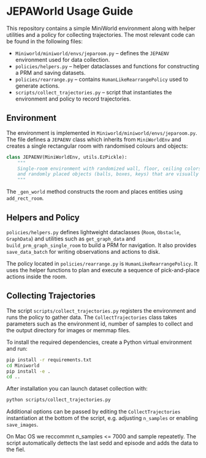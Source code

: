 # JEPAWorld Usage Guide

This repository contains a simple MiniWorld environment along with helper utilities and a policy for collecting
trajectories. The most relevant code can be found in the following files:

- `Miniworld/miniworld/envs/jeparoom.py` – defines the `JEPAENV` environment used for data collection.
- `policies/helpers.py` – helper dataclasses and functions for constructing a PRM and saving datasets.
- `policies/rearrange.py` – contains `HumanLikeRearrangePolicy` used to generate actions.
- `scripts/collect_trajectories.py` – script that instantiates the environment and policy to record trajectories.

## Environment

The environment is implemented in `Miniworld/miniworld/envs/jeparoom.py`. The file defines a `JEPAENV` class
which inherits from `MiniWorldEnv` and creates a single rectangular room with randomised colours and
objects:

```python
class JEPAENV(MiniWorldEnv, utils.EzPickle):
    """
    Single-room environment with randomized wall, floor, ceiling colors,
    and randomly placed objects (balls, boxes, keys) that are visually distinguishable.
    """
```

The `_gen_world` method constructs the room and places entities using `add_rect_room`.

## Helpers and Policy

`policies/helpers.py` defines lightweight dataclasses (`Room`, `Obstacle`, `GraphData`) and utilities such as
`get_graph_data` and `build_prm_graph_single_room` to build a PRM for navigation. It also provides
`save_data_batch` for writing observations and actions to disk.

The policy located in `policies/rearrange.py` is `HumanLikeRearrangePolicy`. It uses the helper functions to
plan and execute a sequence of pick-and-place actions inside the room.

## Collecting Trajectories

The script `scripts/collect_trajectories.py` registers the environment and runs the policy to gather data. The
`CollectTrajectories` class takes parameters such as the environment id, number of samples to collect and the
output directory for images or memmap files.

To install the required dependencies, create a Python virtual environment and run:

```bash
pip install -r requirements.txt
cd Miniworld
pip install -e .
cd ..
```

After installation you can launch dataset collection with:

```bash
python scripts/collect_trajectories.py
```

Additional options can be passed by editing the `CollectTrajectories` instantiation at the bottom of the
script, e.g. adjusting `n_samples` or enabling `save_images`.

On Mac OS we reccommnt n_samples <= 7000 and sample repeatetly. The script automatically dettects the last sedd and episode and adds the data to the fiel. 
